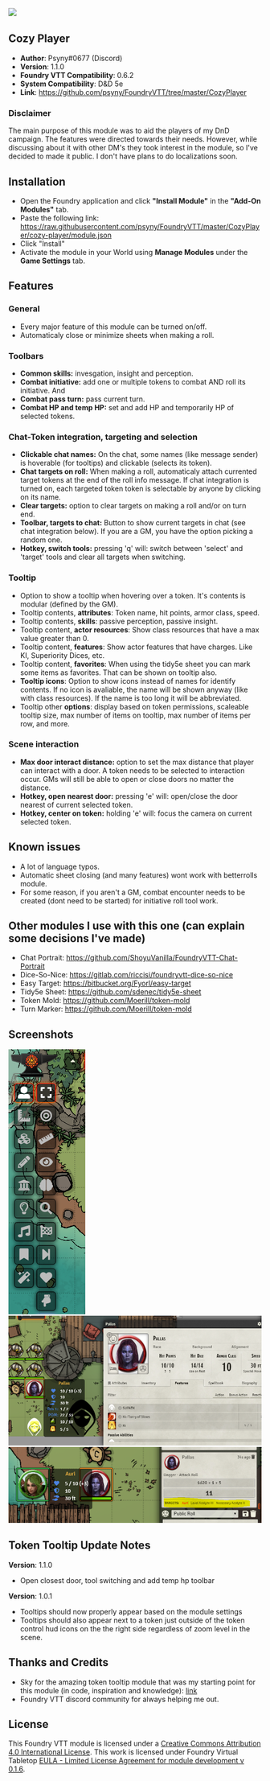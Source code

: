 ![](https://img.shields.io/badge/Foundry-v0.6.2-informational)
## Cozy Player

* **Author**: Psyny#0677  (Discord)
* **Version**: 1.1.0
* **Foundry VTT Compatibility**: 0.6.2
* **System Compatibility**: D&D 5e
* **Link**: https://github.com/psyny/FoundryVTT/tree/master/CozyPlayer

### Disclaimer

The main purpose of this module was to aid the players of my DnD campaign. The features were directed towards their needs.
However, while discussing about it with other DM's they took interest in the module, so I've decided to made it public.
I don't have plans to do localizations soon.

## Installation
* Open the Foundry application and click **"Install Module"** in the **"Add-On Modules"** tab.
* Paste the following link: https://raw.githubusercontent.com/psyny/FoundryVTT/master/CozyPlayer/cozy-player/module.json
* Click "Install"
* Activate the module in your World using **Manage Modules** under the **Game Settings** tab.

## Features

### General
* Every major feature of this module can be turned on/off.
* Automaticaly close or minimize sheets when making a roll. 

### Toolbars
* **Common skills:** invesgation, insight and perception.
* **Combat initiative:** add one or multiple tokens to combat AND roll its initiative. And 
* **Combat pass turn:** pass current turn.
* **Combat HP and temp HP:**  set and add HP and temporarily HP of selected tokens.

### Chat-Token integration, targeting and selection
* **Clickable chat names:** On the chat, some names (like message sender) is hoverable (for tooltips) and clickable (selects its token).
* **Chat targets on roll:** When making a roll, automaticaly attach currented target tokens at the end of the roll info message. If chat integration is turned on, each targeted token token is selectable by anyone by clicking on its name.
* **Clear targets:** option to clear targets on making a roll and/or on turn end.
* **Toolbar, targets to chat:** Button to show current targets in chat (see chat integration below). If you are a GM, you have the option picking a random one.
* **Hotkey, switch tools:** pressing 'q' will: switch between 'select' and 'target' tools and clear all targets when switching. 

### Tooltip
* Option to show a tooltip when hovering over a token. It's contents is modular (defined by the GM).
* Tooltip contents, **attributes**: Token name, hit points, armor class, speed.
* Tooltip contents, **skills**: passive perception, passive insight.
* Tooltip content, **actor resources**: Show class resources that have a max value greater than 0.
* Tooltip content, **features**: Show actor features that have charges. Like KI, Superiority Dices, etc.
* Tooltip content, **favorites**: When using the tidy5e sheet you can mark some items as favorites. That can be shown on tooltip also.
* **Tooltip icons**: Option to show icons instead of names for identify contents. If no icon is avaliable, the name will be shown anyway (like with class resources). If the name is too long it will be abbreviated. 
* Tooltip other **options**: display based on token permissions, scaleable tooltip size, max number of items on tooltip, max number of items per row, and more.

### Scene interaction
* **Max door interact distance:** option to set the max distance that player can interact with a door. A token needs to be selected to interaction occur. GMs will still be able to open or close doors no matter the distance.
* **Hotkey, open nearest door:** pressing 'e' will: open/close the door nearest of current selected token.
* **Hotkey, center on token:** holding 'e' will: focus the camera on current selected token.

## Known issues
- A lot of language typos.
- Automatic sheet closing (and many features) wont work with betterrolls module.
- For some reason, if you aren't a GM, combat encounter needs to be created (dont need to be started) for initiative roll tool work.

## Other modules I use with this one (can explain some decisions I've made)
* Chat Portrait: https://github.com/ShoyuVanilla/FoundryVTT-Chat-Portrait
* Dice-So-Nice: https://gitlab.com/riccisi/foundryvtt-dice-so-nice
* Easy Target: https://bitbucket.org/Fyorl/easy-target
* Tidy5e Sheet: https://github.com/sdenec/tidy5e-sheet
* Token Mold: https://github.com/Moerill/token-mold
* Turn Marker: https://github.com/Moerill/token-mold

## Screenshots

![tools](./screenshots/tools.PNG)
![tooltip](./screenshots/tooltip.PNG)
![rolltargets](./screenshots/rolltargets.PNG)

## Token Tooltip Update Notes
**Version**: 1.1.0
* Open closest door, tool switching and add temp hp toolbar

**Version**: 1.0.1
* Tooltips should now properly appear based on the module settings
* Tooltips should also appear next to a token just outside of the token control hud icons on the the right side regardless of zoom level in the scene.

## Thanks and Credits
- Sky for the amazing token tooltip module that was my starting point for this module (in code, inspiration and knowledge): [link](https://github.com/Sky-Captain-13/foundry/tree/master/token-tooltip) 
- Foundry VTT discord community for always helping me out.

## License
This Foundry VTT module is licensed under a [Creative Commons Attribution 4.0 International License](http://creativecommons.org/licenses/by/4.0/).
This work is licensed under Foundry Virtual Tabletop [EULA - Limited License Agreement for module development v 0.1.6](http://foundryvtt.com/pages/license.html).
